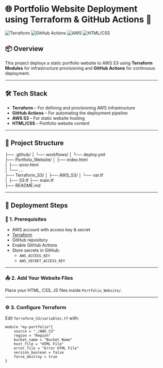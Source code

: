 ﻿# 🌐 Portfolio Website Deployment using Terraform & GitHub Actions 🚀

![Terraform](https://img.shields.io/badge/IaC-Terraform-5C4EE5?logo=terraform&logoColor=white)
![GitHub Actions](https://img.shields.io/badge/CI%2FCD-GitHub%20Actions-2088FF?logo=githubactions&logoColor=white)
![AWS](https://img.shields.io/badge/Cloud-AWS-FF9900?logo=amazonaws&logoColor=white)
![HTML/CSS](https://img.shields.io/badge/Frontend-HTML%2FCSS-E34F26?logo=html5&logoColor=white)

## 📦 Overview

This project deploys a static portfolio website to AWS S3 using **Terraform Modules** for infrastructure provisioning and **GitHub Actions** for continuous deployment.

---

## 🛠️ Tech Stack

- **Terraform** – For defining and provisioning AWS infrastructure
- **GitHub Actions** – For automating the deployment pipeline
- **AWS S3** – For static website hosting
- **HTML/CSS** – Portfolio website content

---

## 📁 Project Structure
├── .github/
│   └── workflows/
│       └── deploy.yml              
├── Portfolio_Website/
│   ├── index.html                  
│   ├── error.html                  
│   └── ...                         
├── Terraform_S3/
│   ├── AWS_S3/
│      └── var.tf                  
│      ├── S3.tf
├── main.tf                     
├── README.md                      

---

## 🚀 Deployment Steps

### 🔧 1. Prerequisites

- AWS account with access key & secret
- [Terraform](https://www.terraform.io/downloads)
- GitHub repository
- Enable GitHub Actions
- Store secrets in GitHub:
  - `AWS_ACCESS_KEY`
  - `AWS_SECRET_ACCESS_KEY`

---

### 📤 2. Add Your Website Files

Place your HTML, CSS, JS files inside `Portfolio_Website/`.

---

### ⚙️ 3. Configure Terraform

Edit `Terraform_S3/variables.tf` with:

```hcl
module "my-portfolio"{
    source = "./AWS_S3"
    region = "Region"
    bucket_name = "Bucket Name"
    host_file = "HTML File"
    error_file = "Error HTML File"
    version_boolean = false
    force_destroy = true
}

